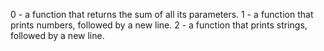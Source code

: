 0 - a function that returns the sum of all its parameters.
1 - a function that prints numbers, followed by a new line.
2 - a function that prints strings, followed by a new line.